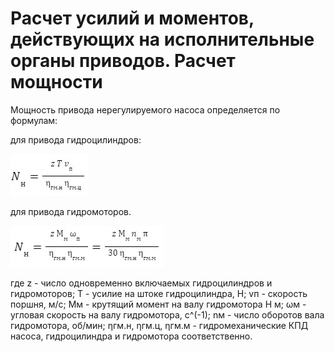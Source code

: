 # Расчет усилий и моментов, действующих на исполнительные органы приводов. Расчет мощности

Мощность привода нерегулируемого насоса определяется по формулам:

для привода гидроцилиндров:

![Мощность гидроцилиндра](pic11.jpg)

для привода гидромоторов.

![Мощность гидроцилиндра](pic12.jpg)

где z - число одновременно включаемых гидроцилиндров и гидромоторов;
Т - усилие на штоке гидроцилиндра, Н;
vп - скорость поршня, м/с;
Мм - крутящий момент на валу гидромотора Н м;
ωм - угловая скорость на валу гидромотора, c^(-1);
nм - число оборотов вала гидромотора, об/мин;
ηгм.н, ηгм.ц, ηгм.м - гидромеханические КПД насоса, гидроцилиндра и гидромотора соответственно.
